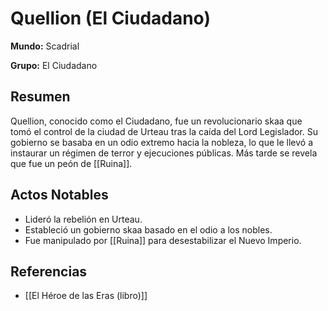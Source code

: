 # Quellion (El Ciudadano)

**Mundo:** Scadrial

**Grupo:** El Ciudadano

## Resumen

Quellion, conocido como el Ciudadano, fue un revolucionario skaa que tomó el control de la ciudad de Urteau tras la caída del Lord Legislador. Su gobierno se basaba en un odio extremo hacia la nobleza, lo que le llevó a instaurar un régimen de terror y ejecuciones públicas. Más tarde se revela que fue un peón de [[Ruina]].

## Actos Notables

*   Lideró la rebelión en Urteau.
*   Estableció un gobierno skaa basado en el odio a los nobles.
*   Fue manipulado por [[Ruina]] para desestabilizar el Nuevo Imperio.

## Referencias

*   [[El Héroe de las Eras (libro)]]
